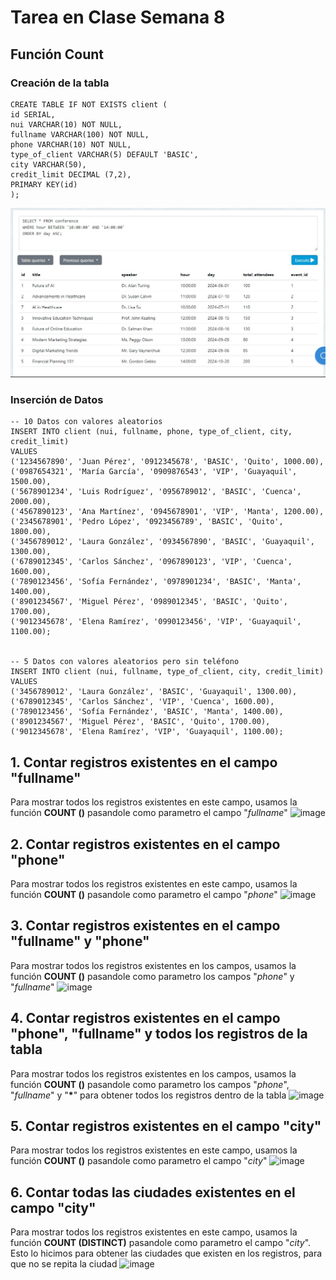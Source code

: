 # Tarea en Clase Semana 8
## Función Count
### Creación de la tabla
```mysql
CREATE TABLE IF NOT EXISTS client (
id SERIAL,
nui VARCHAR(10) NOT NULL,
fullname VARCHAR(100) NOT NULL,
phone VARCHAR(10) NOT NULL,
type_of_client VARCHAR(5) DEFAULT 'BASIC',
city VARCHAR(50),
credit_limit DECIMAL (7,2),
PRIMARY KEY(id)
);
```
<img src="./capturas/1.jpg" alt="sentencia"/>

### Inserción de Datos

```mysql
-- 10 Datos con valores aleatorios
INSERT INTO client (nui, fullname, phone, type_of_client, city, credit_limit) 
VALUES 
('1234567890', 'Juan Pérez', '0912345678', 'BASIC', 'Quito', 1000.00),
('0987654321', 'María García', '0909876543', 'VIP', 'Guayaquil', 1500.00),
('5678901234', 'Luis Rodríguez', '0956789012', 'BASIC', 'Cuenca', 2000.00),
('4567890123', 'Ana Martínez', '0945678901', 'VIP', 'Manta', 1200.00),
('2345678901', 'Pedro López', '0923456789', 'BASIC', 'Quito', 1800.00),
('3456789012', 'Laura González', '0934567890', 'BASIC', 'Guayaquil', 1300.00),
('6789012345', 'Carlos Sánchez', '0967890123', 'VIP', 'Cuenca', 1600.00),
('7890123456', 'Sofía Fernández', '0978901234', 'BASIC', 'Manta', 1400.00),
('8901234567', 'Miguel Pérez', '0989012345', 'BASIC', 'Quito', 1700.00),
('9012345678', 'Elena Ramírez', '0990123456', 'VIP', 'Guayaquil', 1100.00);


-- 5 Datos con valores aleatorios pero sin teléfono
INSERT INTO client (nui, fullname, type_of_client, city, credit_limit) 
VALUES 
('3456789012', 'Laura González', 'BASIC', 'Guayaquil', 1300.00),
('6789012345', 'Carlos Sánchez', 'VIP', 'Cuenca', 1600.00),
('7890123456', 'Sofía Fernández', 'BASIC', 'Manta', 1400.00),
('8901234567', 'Miguel Pérez', 'BASIC', 'Quito', 1700.00),
('9012345678', 'Elena Ramírez', 'VIP', 'Guayaquil', 1100.00);
```
## 1. Contar registros existentes en el campo "fullname"
Para mostrar todos los registros existentes en este campo, usamos la función **COUNT ()** pasandole como parametro el campo "*fullname*"
![image](https://github.com/Davidacb1617/Relational_Model_Events/assets/146010796/7a8fcdb5-1e24-4b2f-849f-3ade498da148)
## 2. Contar registros existentes en el campo "phone"
Para mostrar todos los registros existentes en este campo, usamos la función **COUNT ()** pasandole como parametro el campo "*phone*"
![image](https://github.com/Davidacb1617/Relational_Model_Events/assets/146010796/b78f95c3-21c9-4c84-b635-05c536186c75)
## 3. Contar registros existentes en el campo "fullname" y "phone"
Para mostrar todos los registros existentes en los campos, usamos la función **COUNT ()** pasandole como parametro los campos "*phone*" y "*fullname*"
![image](https://github.com/Davidacb1617/Relational_Model_Events/assets/146010796/953ac0b9-8d13-4a45-990b-067aef91fd4c)
## 4. Contar registros existentes en el campo "phone", "fullname" y todos los registros de la tabla
Para mostrar todos los registros existentes en los campos, usamos la función **COUNT ()** pasandole como parametro los campos "*phone*", "*fullname*" y "**\***" para obtener todos los registros dentro de la tabla
![image](https://github.com/Davidacb1617/Relational_Model_Events/assets/146010796/32605acd-f088-41ca-93c1-ee293f931d64)
## 5. Contar registros existentes en el campo "city"
Para mostrar todos los registros existentes en este campo, usamos la función **COUNT ()** pasandole como parametro el campo "*city*"
![image](https://github.com/Davidacb1617/Relational_Model_Events/assets/146010796/b56bcce5-af27-467d-bcc0-1fcc239d7e6d)
## 6. Contar todas las ciudades existentes en el campo "city"
Para mostrar todos los registros existentes en este campo, usamos la función **COUNT (DISTINCT)** pasandole como parametro el campo "*city*". Esto lo hicimos para obtener las ciudades que existen en los registros, para que no se repita la ciudad
![image](https://github.com/Davidacb1617/Relational_Model_Events/assets/146010796/07dcf765-fbfc-475e-b093-f76cee1a574c)


